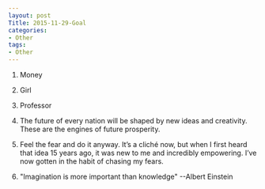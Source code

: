 ```yaml
---
layout: post
Title: 2015-11-29-Goal
categories:
- Other
tags:
- Other
---
```


1. Money
2. Girl
3. Professor

1. The future of every nation will be shaped by new ideas and creativity. These are the engines of future prosperity.

2. Feel the fear and do it anyway. It’s a cliché now, but when I first heard that idea 15 years ago, it was new to me and incredibly empowering. I’ve now gotten in the habit of chasing my fears.

3. "Imagination is more important than knowledge" --Albert Einstein



